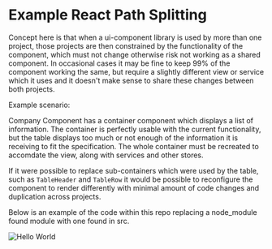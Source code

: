 # Example React Path Splitting

Concept here is that when a ui-component library is used by more than one project, those projects are then constrained by the functionality of the component, which must not change otherwise risk not working as a shared component. In occasional cases it may be fine to keep 99% of the component working the same, but require a slightly different view or service which it uses and it doesn't make sense to share these changes between both projects.

Example scenario:

Company Component has a container component which displays a list of information. The container is perfectly usable with the current functionality,
but the table displays too much or not enough of the information it is receiving to fit the specification. The whole container must be recreated to accomdate the view, along with services and other stores.

If it were possible to replace sub-containers which were used by the table, such as `TableHeader` and `TableRow` it would be possible to reconfigure the component to render differently with minimal amount of code changes and duplication across projects.

Below is an example of the code within this repo replacing a node_module found module with one found in src.

![Hello World](https://i.imgur.com/Q0ZK7pj.png)